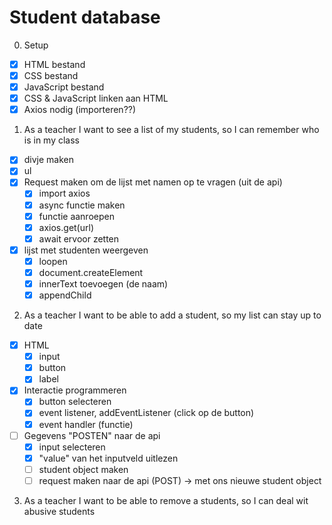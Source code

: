 # Student database

0. Setup

- [x] HTML bestand
- [x] CSS bestand
- [x] JavaScript bestand
- [x] CSS & JavaScript linken aan HTML
- [x] Axios nodig (importeren??)

1. As a teacher I want to see a list of my students, so I can remember who is in my class

- [x] divje maken
- [x] ul
- [x] Request maken om de lijst met namen op te vragen (uit de api)
  - [x] import axios
  - [x] async functie maken
  - [x] functie aanroepen
  - [x] axios.get(url)
  - [x] await ervoor zetten
- [x] lijst met studenten weergeven
  - [x] loopen
  - [x] document.createElement
  - [x] innerText toevoegen (de naam)
  - [x] appendChild

2. As a teacher I want to be able to add a student, so my list can stay up to date

- [x] HTML
  - [x] input
  - [x] button
  - [x] label
- [x] Interactie programmeren
  - [x] button selecteren
  - [x] event listener, addEventListener (click op de button)
  - [x] event handler (functie)
- [ ] Gegevens "POSTEN" naar de api
  - [x] input selecteren
  - [x] "value" van het inputveld uitlezen
  - [ ] student object maken
  - [ ] request maken naar de api (POST) -> met ons nieuwe student object

3. As a teacher I want to be able to remove a students, so I can deal wit abusive students
